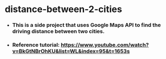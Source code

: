 # distance-between-2-cities

* ### This is a side project that uses Google Maps API to find the driving distance between two cities.

* ### Reference tutorial: https://www.youtube.com/watch?v=BkGtNBrOhKU&list=WL&index=95&t=1653s